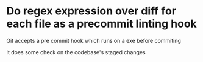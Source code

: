 
# Do regex expression over diff for each file as a precommit linting hook

Git accepts a pre commit hook which runs on a exe before commiting

It does some check on the codebase's staged changes

